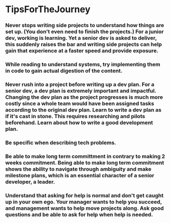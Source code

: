 # TipsForTheJourney
### Never stops writing side projects to understand how things are set up. (You don't even need to finish the projects.) For a junior dev, working is learning. Yet a senior dev is asked to deliver, this suddenly raises the bar and writing side projects can help gain that experience at a faster speed and provide exposure.
### While reading to understand systems, try implementing them in code to gain actual digestion of the content.
### Never rush into a project before writing up a dev plan. For a senior dev, a dev plan is extremely important and impactful. Changing the dev plan as the project progresses is much more costly since a whole team would have been assigned tasks according to the original dev plan. Learn to write a dev plan as if it's cast in stone. This requires researching and pilots beforehand. Learn about how to write a good development plan.
### Be specific when describing tech problems. 
### Be able to make long term committment in contrary to making 2 weeks commitment. Being able to make long term commitment shows the ability to navigate through ambiguity and make milestone plans, which is an essential character of a senior developer, a leader. 
### Understand that asking for help is normal and don't get caught up in your own ego. Your manager wants to help you succeed, and management wants to help move projects along. Ask good questions and be able to ask for help when help is needed. 
